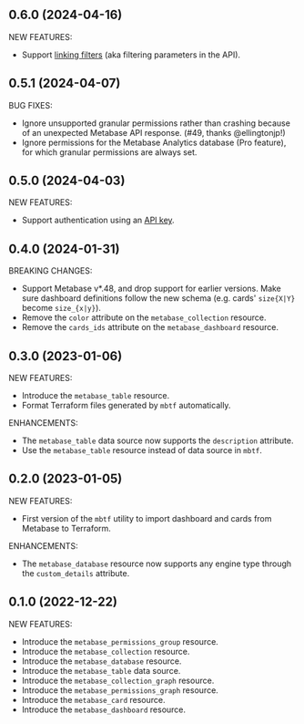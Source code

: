 ## 0.6.0 (2024-04-16)

NEW FEATURES:

- Support [linking filters](https://www.metabase.com/learn/dashboards/linking-filters) (aka filtering parameters in the API).

## 0.5.1 (2024-04-07)

BUG FIXES:

- Ignore unsupported granular permissions rather than crashing because of an unexpected Metabase API response. (#49, thanks @ellingtonjp!)
- Ignore permissions for the Metabase Analytics database (Pro feature), for which granular permissions are always set.

## 0.5.0 (2024-04-03)

NEW FEATURES:

- Support authentication using an [API key](https://www.metabase.com/docs/master/people-and-groups/api-keys).

## 0.4.0 (2024-01-31)

BREAKING CHANGES:

- Support Metabase v\*.48, and drop support for earlier versions. Make sure dashboard definitions follow the new schema (e.g. cards' `size{X|Y}` become `size_{x|y}`).
- Remove the `color` attribute on the `metabase_collection` resource.
- Remove the `cards_ids` attribute on the `metabase_dashboard` resource.

## 0.3.0 (2023-01-06)

NEW FEATURES:

- Introduce the `metabase_table` resource.
- Format Terraform files generated by `mbtf` automatically.

ENHANCEMENTS:

- The `metabase_table` data source now supports the `description` attribute.
- Use the `metabase_table` resource instead of data source in `mbtf`.

## 0.2.0 (2023-01-05)

NEW FEATURES:

- First version of the `mbtf` utility to import dashboard and cards from Metabase to Terraform.

ENHANCEMENTS:

- The `metabase_database` resource now supports any engine type through the `custom_details` attribute.

## 0.1.0 (2022-12-22)

NEW FEATURES:

- Introduce the `metabase_permissions_group` resource.
- Introduce the `metabase_collection` resource.
- Introduce the `metabase_database` resource.
- Introduce the `metabase_table` data source.
- Introduce the `metabase_collection_graph` resource.
- Introduce the `metabase_permissions_graph` resource.
- Introduce the `metabase_card` resource.
- Introduce the `metabase_dashboard` resource.
